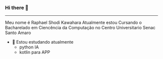 ### Hi there 👋
-----

Meu nome é Raphael Shodi Kawahara 
Atualmente estou Cursando o Bacharelado em Ciencência da Computação no Centro Universitario Senac Santo Amaro

* 🌱 Estou estudando atualmente 
  * python IA
  * kotlin para APP
  
  

<!--
**kosh202/kosh202** is a ✨ _special_ ✨ repository because its `README.md` (this file) appears on your GitHub profile.

Here are some ideas to get you started:

- 🔭 I’m currently working on ...
- 🌱 I’m currently learning ...
- 👯 I’m looking to collaborate on ...
- 🤔 I’m looking for help with ...
- 💬 Ask me about ...
- 📫 How to reach me: ...
- 😄 Pronouns: ...
- ⚡ Fun fact: ...
-->
